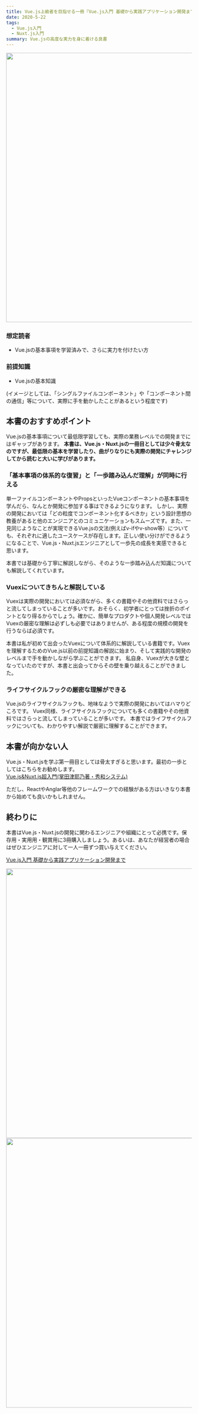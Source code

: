 ```yaml
---
title: Vue.js上級者を目指せる一冊『Vue.js入門 基礎から実践アプリケーション開発まで』
date: 2020-5-22
tags: 
  - Vue.js入門
  - Nuxt.js入門
summary: Vue.jsの高度な実力を身に着ける良書
---
```


<a href="//af.moshimo.com/af/c/click?a_id=2000411&p_id=2520&pc_id=5570&pl_id=32576&guid=ON" target= "_blank" rel="nofollow"><img src="//image.moshimo.com/af-img/1916/000000032576.png" width="728" height="auto" style="border:none;"></a><img src="//i.moshimo.com/af/i/impression?a_id=2000411&p_id=2520&pc_id=5570&pl_id=32576" width="1" height="1" style="border:none;">

### 想定読者

- Vue.jsの基本事項を学習済みで、さらに実力を付けたい方

### 前提知識

- Vue.jsの基本知識

(イメージとしては、「シングルファイルコンポーネント」や「コンポーネント間の通信」等について、実際に手を動かしたことがあるという程度です)

## 本書のおすすめポイント
Vue.jsの基本事項について最低限学習しても、実際の業務レベルでの開発までにはギャップがあります。
**本書は、Vue.js・Nuxt.jsの一冊目としては少々骨太なのですが、最低限の基本を学習したり、曲がりなりにも実際の開発にチャレンジしてから読むと大いに学びがあります。**


### 「基本事項の体系的な復習」と「一歩踏み込んだ理解」が同時に行える
単一ファイルコンポーネントやPropsといったVueコンポーネントの基本事項を学んだら、なんとか開発に参加する事はできるようになります。
しかし、実際の開発においては「どの粒度でコンポーネント化するべきか」という設計思想の教養があると他のエンジニアとのコミュニケーションもスムーズです。また、一見同じようなことが実現できるVue.jsの文法(例えばv-ifやv-show等）についても、それぞれに適したユースケースが存在します。正しい使い分けができるようになることで、Vue.js・Nuxt.jsエンジニアとして一歩先の成長を実感できると思います。

本書では基礎から丁寧に解説しながら、そのような一歩踏み込んだ知識についても解説してくれています。


### Vuexについてきちんと解説している
Vuexは実際の開発においては必須ながら、多くの書籍やその他資料ではさらっと流してしまっていることが多いです。おそらく、初学者にとっては挫折のポイントとなり得るからでしょう。確かに、簡単なプロダクトや個人開発レベルではVuexの厳密な理解は必ずしも必要ではありませんが、ある程度の規模の開発を行うならば必須です。

本書は私が初めて出会ったVuexについて体系的に解説している書籍です。Vuexを理解するためのVue.js以前の前提知識の解説に始まり、そして実践的な開発のレベルまで手を動かしながら学ぶことができます。
私自身、Vuexが大きな壁となっていたのですが、本書と出会ってからその壁を乗り越えることができました。

### ライフサイクルフックの厳密な理解ができる
Vue.jsのライフサイクルフックも、地味なようで実際の開発においてはハマりどころです。
Vuex同様、ライフサイクルフックについても多くの書籍やその他資料ではさらっと流してしまっていることが多いです。
本書ではライフサイクルフックについても、わかりやすい解説で厳密に理解することができます。

## 本書が向かない人
Vue.js・Nuxt.jsを学ぶ第一冊目としては骨太すぎると思います。最初の一歩としてはこちらをお勧めします。
<a href="//af.moshimo.com/af/c/click?a_id=1875799&amp;p_id=170&amp;pc_id=185&amp;pl_id=4062&amp;url=https%3A%2F%2Fwww.amazon.co.jp%2Fdp%2FB07X6F1C2P" rel="nofollow"><img src="https://images-fe.ssl-images-amazon.com/images/I/51eFKoSgx5L._SL160_.jpg" alt="" style="border: none;" /><br />Vue.js&amp;Nuxt.js超入門(掌田津耶乃著・秀和システム)</a><img src="//i.moshimo.com/af/i/impression?a_id=1875799&amp;p_id=170&amp;pc_id=185&amp;pl_id=4062" alt="" width="1" height="1" style="border: 0px;" />

ただし、ReactやAnglar等他のフレームワークでの経験がある方はいきなり本書から始めても良いかもしれません。

## 終わりに
本書はVue.js・Nuxt.jsの開発に関わるエンジニアや組織にとって必携です。保存用・実用用・観賞用に3冊購入しましょう。あるいは、あなたが経営者の場合はぜひエンジニアに対して一人一冊ずつ買い与えてください。

<a href="//af.moshimo.com/af/c/click?a_id=1875799&amp;p_id=170&amp;pc_id=185&amp;pl_id=4062&amp;url=https%3A%2F%2Fwww.amazon.co.jp%2Fdp%2F4297100916" rel="nofollow"><img src="https://images-fe.ssl-images-amazon.com/images/I/41qzgSLFQwL._SL160_.jpg" alt="" style="border: none;" /><br />Vue.js入門 基礎から実践アプリケーション開発まで</a><img src="//i.moshimo.com/af/i/impression?a_id=1875799&amp;p_id=170&amp;pc_id=185&amp;pl_id=4062" alt="" width="1" height="1" style="border: 0px;" />


<a href="//af.moshimo.com/af/c/click?a_id=2000387&p_id=1555&pc_id=2816&pl_id=22724&guid=ON" target="_blank" rel="nofollow"><img src="//image.moshimo.com/af-img/0866/000000022724.jpg" width="728" height="auto" style="border:none;"></a><img src="//i.moshimo.com/af/i/impression?a_id=2000387&p_id=1555&pc_id=2816&pl_id=22724" width="1" height="1" style="border:none;">
<a href="//af.moshimo.com/af/c/click?a_id=2000357&p_id=1767&pc_id=3380&pl_id=25195&guid=ON" target= "_blank" rel="nofollow"><img src="//image.moshimo.com/af-img/0402/000000025195.png" width="728" height="auto"  style="border:none;"></a><img src="//i.moshimo.com/af/i/impression?a_id=2000357&p_id=1767&pc_id=3380&pl_id=25195" width="1" height="1" style="border:none;">

